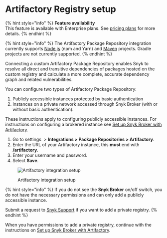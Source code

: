 # Artifactory Registry setup

{% hint style="info" %}
**Feature availability**\
This feature is available with Enterprise plans. See [pricing plans](https://snyk.io/plans/) for more details.
{% endhint %}

{% hint style="info" %}
The Artifactory Package Repository integration currently supports [Node.js](../../scan-application-code/snyk-open-source/snyk-open-source-supported-languages-and-package-managers/snyk-for-javascript/) (npm and Yarn) and [Maven](../../scan-application-code/snyk-open-source/snyk-open-source-supported-languages-and-package-managers/snyk-for-java-gradle-maven.md) projects. Gradle projects are not currently supported.
{% endhint %}

Connecting a custom Artifactory Package Repository enables Snyk to resolve all direct and transitive dependencies of packages hosted on the custom registry and calculate a more complete, accurate dependency graph and related vulnerabilities.

You can configure two types of Artifactory Package Repository:

1. Publicly accessible instances protected by basic authentication
2. Instances on a private network accessed through Snyk Broker (with or without basic authentication).

These instructions apply to configuring publicly accessible instances. For instructions on configuring a brokered instance see [Set up Snyk Broker with Artifactory](../../snyk-admin/snyk-broker/snyk-broker-set-up-examples/set-up-snyk-broker-with-artifactory.md).

1. Go to settings <img src="../../.gitbook/assets/cog_icon.png" alt="" data-size="line"> > **Integrations > Package Repositories > Artifactory**.
2. Enter the URL of your Artifactory instance, this **must** end with **/artifactory**.
3. Enter your username and password.
4. Select **Save**.

<figure><img src="../../.gitbook/assets/screenshot_2020-04-17_at_14.38.12.png" alt="Artifactory integration setup"><figcaption><p>Artifactory integration setup</p></figcaption></figure>

{% hint style="info" %}
If you do not see the **Snyk Broker** on/off switch, you do not have the necessary permissions and can only add a publicly accessible instance.

Submit a request to [Snyk Support](https://support.snyk.io/hc/en-us/requests/new) if you want to add a private registry.
{% endhint %}

When you have permissions to add a private registry, continue with the instructions on [Set up Snyk Broker with Artifactory](../../snyk-admin/snyk-broker/snyk-broker-set-up-examples/set-up-snyk-broker-with-artifactory.md).
